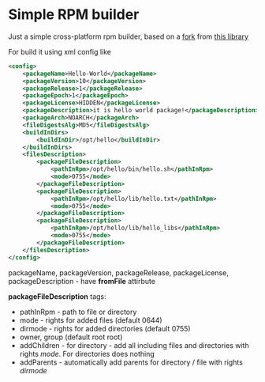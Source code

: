 # Simple RPM builder 
Just a simple cross-platform rpm builder, based on a [fork](https://github.com/weoses/redline) from [this library](https://github.com/craigwblake/redline)

For build it using xml config like
```xml
<config>
    <packageName>Hello-World</packageName>
    <packageVersion>10</packageVersion>
    <packageRelease>1</packageRelease>
    <packageEpoch>1</packageEpoch>
    <packageLicense>HIDDEN</packageLicense>
    <packageDescription>it is hello world package!</packageDescription>
    <packageArch>NOARCH</packageArch>
    <fileDigestsAlg>MD5</fileDigestsAlg>
    <buildInDirs>
        <buildInDir>/opt/hello</buildInDir>
    </buildInDirs>
    <filesDescription>
        <packageFileDescription>
            <pathInRpm>/opt/hello/bin/hello.sh</pathInRpm>
            <mode>0755</mode>
        </packageFileDescription>
        <packageFileDescription>
            <pathInRpm>/opt/hello/lib/hello.txt</pathInRpm>
            <mode>0755</mode>
        </packageFileDescription>
        <packageFileDescription>
            <pathInRpm>/opt/hello/lib/hello_libs</pathInRpm>
            <mode>0755</mode>
        </packageFileDescription>
    </filesDescription>
</config>
```
packageName, packageVersion, packageRelease, packageLicense, packageDescription - have **fromFile** attirbute

**packageFileDescription** tags:
 * pathInRpm - path to file or directory
 * mode - rights for added files (default 0644)
 * dirmode - rights for added directories (default 0755)
 * owner, group (default root root)
 * addChildren - for directory - add all including files and directories with rights *mode*. For directories does nothing
 * addParents - automatically add parents for directory / file with rights  *dirmode*
